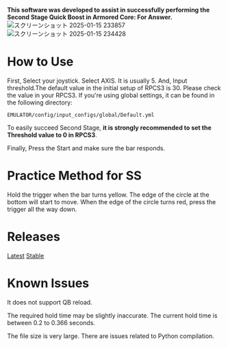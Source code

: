 **This software was developed to assist in successfully performing the Second Stage Quick Boost in Armored Core: For Answer.**
![スクリーンショット 2025-01-15 233857](https://github.com/user-attachments/assets/c2fec8dc-0ff8-41e4-bde4-d1d531cfc7f8)
![スクリーンショット 2025-01-15 234428](https://github.com/user-attachments/assets/077bdfbd-9840-4704-adbe-f48ffe7eedf1)


# How to Use

First, Select your joystick.
Select AXIS. It is usually 5.
And, Input threshold.The default value in the initial setup of RPCS3 is 30. Please check the value in your RPCS3. If you're using global settings, it can be found in the following directory: 
```
EMULATOR/config/input_configs/global/Default.yml 
```
To easily succeed Second Stage, **it is strongly recommended to set the Threshold value to 0 in RPCS3**.

Finally, Press the Start and make sure the bar responds.

# Practice Method for SS

Hold the trigger when the bar turns yellow. The edge of the circle at the bottom will start to move. When the edge of the circle turns red, press the trigger all the way down.
# Releases
[Latest](https://github.com/BEZEL-fA/Visible2ndStage/releases/tag/0.9.7)
[Stable](https://github.com/BEZEL-fA/Visible2ndStage/releases/tag/0.9.6)
# Known Issues

It does not support QB reload.

The required hold time may be slightly inaccurate. The current hold time is between 0.2 to 0.366 seconds.

The file size is very large. There are issues related to Python compilation.
